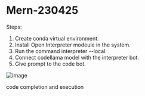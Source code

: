 # Mern-230425

Steps:
1. Create conda virtual environment.
2. Install Open Interpreter modeule in the system.
3. Run the command interpreter --local.
4. Connect codellama model with the interpreter bot.
5. Give prompt to the code bot. 

![image](https://github.com/SiddhiNKabra/Mern-230425/assets/71878431/59e0ca84-f78a-4c42-9047-e7773df5e639)


code completion and execution
